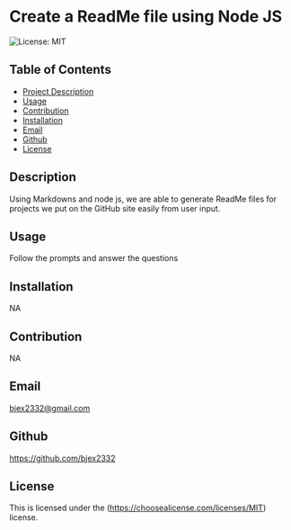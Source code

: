 
    
# Create a ReadMe file using Node JS

![License: MIT](https://img.shields.io/badge/License-MIT-yellow.svg)

## Table of Contents
- [Project Description](#Description)
- [Usage](#Usage)
- [Contribution](#Contribution)
- [Installation](#Installation)
- [Email](#Email)
- [Github](#Github)
- [License](#License)

## Description
Using Markdowns and node js, we are able to generate ReadMe files for projects we put on the GitHub site easily from user input.

## Usage
Follow the prompts and answer the questions

## Installation
NA

## Contribution
NA

## Email
bjex2332@gmail.com

## Github
https://github.com/bjex2332

## License
This is licensed under the (https://choosealicense.com/licenses/MIT) license.
    